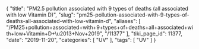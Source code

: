{
    "title": "PM2.5 pollution associated with 9 types of deaths (all associated with low Vitamin D)",
    "slug": "pm25-pollution-associated-with-9-types-of-deaths-all-associated-with-low-vitamin-d",
    "aliases": [
        "/PM25+pollution+associated+with+9+types+of+deaths+all+associated+with+low+Vitamin+D+\u2013+Nov+2019",
        "/11377"
    ],
    "tiki_page_id": 11377,
    "date": "2019-11-20",
    "categories": [
        "UV"
    ],
    "tags": [
        "UV"
    ]
}